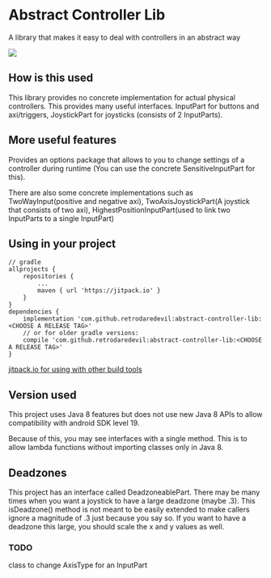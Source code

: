 # Abstract Controller Lib
A library that makes it easy to deal with controllers in an abstract way

[![](https://jitpack.io/v/retrodaredevil/abstract-controller-lib.svg)](https://jitpack.io/#retrodaredevil/abstract-controller-lib)

## How is this used
This library provides no concrete implementation for actual physical controllers. This provides
many useful interfaces. InputPart for buttons and axi/triggers, JoystickPart for joysticks
(consists of 2 InputParts).
## More useful features
Provides an options package that allows to you to change settings of a controller during runtime 
(You can use the concrete SensitiveInputPart for this).

There are also some concrete implementations such as TwoWayInput(positive and negative axi),
TwoAxisJoystickPart(A joystick that consists of two axi), HighestPositionInputPart(used to link
two InputParts to a single InputPart)
## Using in your project
```
// gradle
allprojects {
	repositories {
		...
		maven { url 'https://jitpack.io' }
	}
}
dependencies {
    implementation 'com.github.retrodaredevil:abstract-controller-lib:<CHOOSE A RELEASE TAG>'
    // or for older gradle versions:
    compile 'com.github.retrodaredevil:abstract-controller-lib:<CHOOSE A RELEASE TAG>'
}
```
[jitpack.io for using with other build tools](https://jitpack.io)

## Version used
This project uses Java 8 features but does not use new Java 8 APIs to allow compatibility with
android SDK level 19.

Because of this, you may see interfaces with a single method. This is to allow lambda functions
without importing classes only in Java 8.

## Deadzones
This project has an interface called DeadzoneablePart. There may be many times when you want a joystick to have a large
deadzone (maybe .3). This isDeadzone() method is not meant to be easily extended to make callers ignore a magnitude of .3
just because you say so. If you want to have a deadzone this large, you should scale the x and y values as well.

### TODO
class to change AxisType for an InputPart
